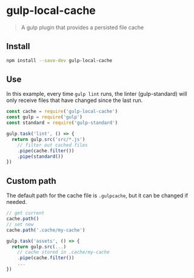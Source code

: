 # gulp-local-cache

> A gulp plugin that provides a persisted file cache

## Install

```bash
npm install --save-dev gulp-local-cache
```

## Use

In this example, every time `gulp lint` runs, the linter (gulp-standard) will only receive files that have changed since the last run.

```javascript
const cache = require('gulp-local-cache')
const gulp = require('gulp')
const standard = require('gulp-standard')

gulp.task('lint', () => {
  return gulp.src('src/*.js')
    // filter out cached files
    .pipe(cache.filter())
    .pipe(standard())
})
```

## Custom path

The default path for the cache file is `.gulpcache`, but it can be changed if needed.

```javascript
// get current
cache.path()
// set new
cache.path('.cache/my-cache')

gulp.task('assets', () => {
  return gulp.src(...)
    // cache stored in .cache/my-cache
    .pipe(cache.filter())
    ...
})
```
